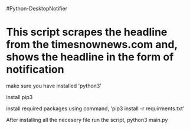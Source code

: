 #Python-DesktopNotifier
# This script scrapes the headline from the timesnownews.com and, shows the headline in the form of notification

make sure you have installed 'python3'

install pip3

install required packages using command,  'pip3 install -r requirments.txt'

After installing all the necesery file run the script, python3 main.py